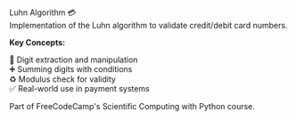 Luhn Algorithm 💳  
Implementation of the Luhn algorithm to validate credit/debit card numbers.  

**Key Concepts:**

🔢 Digit extraction and manipulation  
➕ Summing digits with conditions  
♻️ Modulus check for validity  
✅ Real-world use in payment systems  

Part of FreeCodeCamp's Scientific Computing with Python course.  

